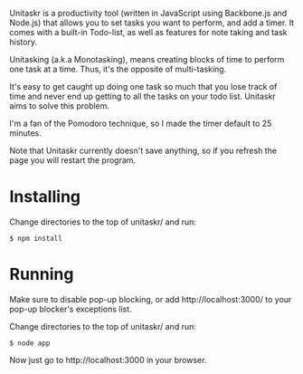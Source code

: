 

Unitaskr is a productivity tool (written in JavaScript using Backbone.js and Node.js) that allows you to set tasks you want to perform, and add a timer. It comes with a built-in Todo-list, as well as features for note taking and task history.

Unitasking (a.k.a Monotasking), means creating blocks of time to perform  one task at a time. Thus, it's the opposite of multi-tasking.

It's easy to get caught up doing one task so much that you lose track of time and never end up getting to all the tasks on your todo list. 
Unitaskr aims to solve this problem.

I'm a fan of the Pomodoro technique, so I made the timer default to 25 minutes.

Note that Unitaskr currently doesn't save anything, so if you refresh the page you will restart the program.

Installing
==========
Change directories to the top of unitaskr/ and run:

    $ npm install

Running
========
Make sure to disable pop-up blocking, or add http://localhost:3000/ to your pop-up blocker's exceptions list.

Change directories to the top of unitaskr/ and run:

    $ node app

Now just go to http://localhost:3000 in your browser.
